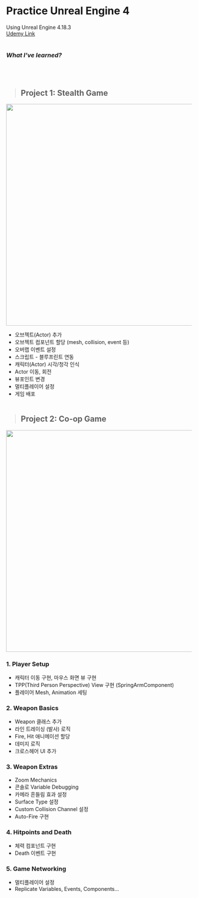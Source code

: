 # Practice Unreal Engine 4
Using Unreal Engine 4.18.3 <br>
[Udemy Link](https://www.udemy.com/course/unrealengine-cpp/)
<br><br>

### _What I've learned?_
<br><br>

> ## Project 1: Stealth Game
<img src="https://user-images.githubusercontent.com/86781939/168446004-5138e1a4-a0ed-49e6-a346-58a50f992568.png"  width="1000" height="600" >

- 오브젝트(Actor) 추가
- 오브젝트 컴포넌트 할당 (mesh, collision, event 등)
- 오버랩 이벤트 설정
- 스크립트 - 블루프린트 연동
- 캐릭터(Actor) 시각/청각 인식
- Actor 이동, 회전
- 뷰포인트 변경
- 멀티플레이어 설정
- 게임 배포
<br><br>

> ## Project 2: Co-op Game
<img src="https://user-images.githubusercontent.com/86781939/169050868-932a05aa-1df6-4527-85fe-a2fb17028f55.png" width="1000" height="600" >

### **1. Player Setup**
  - 캐릭터 이동 구현, 마우스 화면 뷰 구현
  - TPP(Third Person Perspective) View 구현 (SpringArmComponent)
  - 플레이어 Mesh, Animation 세팅

### **2. Weapon Basics**
  - Weapon 클래스 추가
  - 라인 트레이싱 (발사) 로직
  - Fire, Hit 애니메이션 할당
  - 데미지 로직
  - 크로스헤어 UI 추가

### **3. Weapon Extras**
  - Zoom Mechanics
  - 콘솔로 Variable Debugging
  - 카메라 흔들림 효과 설정
  - Surface Type 설정
  - Custom Collision Channel 설정
  - Auto-Fire 구현

### **4. Hitpoints and Death**
  - 체력 컴포넌트 구현
  - Death 이벤트 구현

### **5. Game Networking**
  - 멀티플레이어 설정
  - Replicate Variables, Events, Components...
